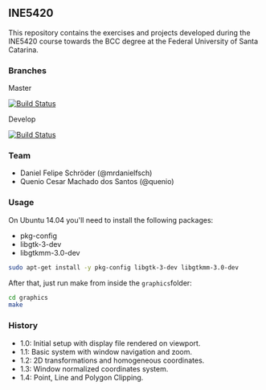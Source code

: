 ## INE5420

This repository contains the exercises and projects developed during the INE5420 course towards the BCC degree at the Federal University of Santa Catarina.

### Branches

Master

[![Build Status](https://travis-ci.org/quenio/INE5420.svg?branch=master)](https://travis-ci.org/quenio/INE5420)

Develop

[![Build Status](https://travis-ci.org/quenio/INE5420.svg?branch=develop)](https://travis-ci.org/quenio/INE5420)

### Team

- Daniel Felipe Schröder (@mrdanielfsch)
- Quenio Cesar Machado dos Santos (@quenio)

### Usage

On Ubuntu 14.04 you'll need to install the following packages:
- pkg-config
- libgtk-3-dev
- libgtkmm-3.0-dev

```bash
sudo apt-get install -y pkg-config libgtk-3-dev libgtkmm-3.0-dev
```

After that, just run make from inside the ```graphics```folder:

```bash
cd graphics
make
```

### History

- 1.0: Initial setup with display file rendered on viewport.
- 1.1: Basic system with window navigation and zoom.
- 1.2: 2D transformations and homogeneous coordinates.
- 1.3: Window normalized coordinates system.
- 1.4: Point, Line and Polygon Clipping.
